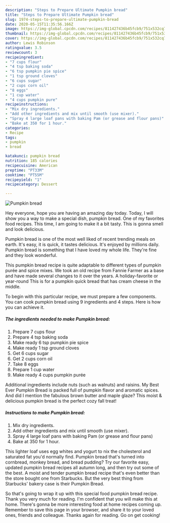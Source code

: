 ```yaml
---
description: "Steps to Prepare Ultimate Pumpkin bread"
title: "Steps to Prepare Ultimate Pumpkin bread"
slug: 1974-steps-to-prepare-ultimate-pumpkin-bread
date: 2020-05-15T11:35:56.166Z
image: https://img-global.cpcdn.com/recipes/811427436b45fcb9/751x532cq70/pumpkin-bread-recipe-main-photo.jpg
thumbnail: https://img-global.cpcdn.com/recipes/811427436b45fcb9/751x532cq70/pumpkin-bread-recipe-main-photo.jpg
cover: https://img-global.cpcdn.com/recipes/811427436b45fcb9/751x532cq70/pumpkin-bread-recipe-main-photo.jpg
author: Lewis Robinson
ratingvalue: 3.5
reviewcount: 3
recipeingredient:
- "7 cups flour"
- "4 tsp baking soda"
- "6 tsp pumpkin pie spice"
- "1 tsp ground cloves"
- "6 cups sugar"
- "2 cups corn oil"
- "8 eggs"
- "1 cup water"
- "4 cups pumpkin pure"
recipeinstructions:
- "Mix dry ingredients."
- "Add other ingredients and mix until smooth (use mixer)."
- "Spray 4 large loaf pans with baking Pam (or grease and flour pans)"
- "Bake at 350 for 1 hour."
categories:
- Recipe
tags:
- pumpkin
- bread

katakunci: pumpkin bread 
nutrition: 185 calories
recipecuisine: American
preptime: "PT33M"
cooktime: "PT55M"
recipeyield: "1"
recipecategory: Dessert

---
```



![Pumpkin bread](https://img-global.cpcdn.com/recipes/811427436b45fcb9/751x532cq70/pumpkin-bread-recipe-main-photo.jpg)

Hey everyone, hope you are having an amazing day today. Today, I will show you a way to make a special dish, pumpkin bread. One of my favorites food recipes. This time, I am going to make it a bit tasty. This is gonna smell and look delicious.

Pumpkin bread is one of the most well liked of recent trending meals on earth. It's easy, it is quick, it tastes delicious. It's enjoyed by millions daily. Pumpkin bread is something that I have loved my whole life. They're fine and they look wonderful.

This pumpkin bread recipe is quite adaptable to different types of pumpkin purée and spice mixes. We took an old recipe from Fannie Farmer as a base and have made several changes to it over the years. A holiday-favorite or year-round This is for a pumpkin quick bread that has cream cheese in the middle.


To begin with this particular recipe, we must prepare a few components. You can cook pumpkin bread using 9 ingredients and 4 steps. Here is how you can achieve it.

<!--inarticleads1-->

##### The ingredients needed to make Pumpkin bread:

1. Prepare 7 cups flour
1. Prepare 4 tsp baking soda
1. Make ready 6 tsp pumpkin pie spice
1. Make ready 1 tsp ground cloves
1. Get 6 cups sugar
1. Get 2 cups corn oil
1. Take 8 eggs
1. Prepare 1 cup water
1. Make ready 4 cups pumpkin purée


Additional ingredients include nuts (such as walnuts) and raisins. My Best Ever Pumpkin Bread is packed full of pumpkin flavor and aromatic spices. And did I mention the fabulous brown butter and maple glaze? This moist &amp; delicious pumpkin bread is the perfect cozy fall treat! 

<!--inarticleads2-->

##### Instructions to make Pumpkin bread:

1. Mix dry ingredients.
1. Add other ingredients and mix until smooth (use mixer).
1. Spray 4 large loaf pans with baking Pam (or grease and flour pans)
1. Bake at 350 for 1 hour.


This lighter loaf uses egg whites and yogurt to nix the cholesterol and saturated fat you&#39;d normally find. Pumpkin bread that&#39;s turned into cornbread, monkey bread, and bread pudding? Try our favorite easy, updated pumpkin bread recipes all autumn long, and then try out some of the best. A moist and tender pumpkin bread recipe that&#39;s even better than the store bought one from Starbucks. But the very best thing from Starbucks&#39; bakery case is their Pumpkin Bread. 

So that's going to wrap it up with this special food pumpkin bread recipe. Thank you very much for reading. I'm confident that you will make this at home. There's gonna be more interesting food at home recipes coming up. Remember to save this page in your browser, and share it to your loved ones, friends and colleague. Thanks again for reading. Go on get cooking!
